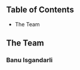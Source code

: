 Table of Contents
-----------------------------------------------------------------------------------------------------------------------------------------------------------------------------------
- The Team


The Team
-----------------------------------------------------------------------------------------------------------------------------------------------------------------------
### Banu Isgandarli

